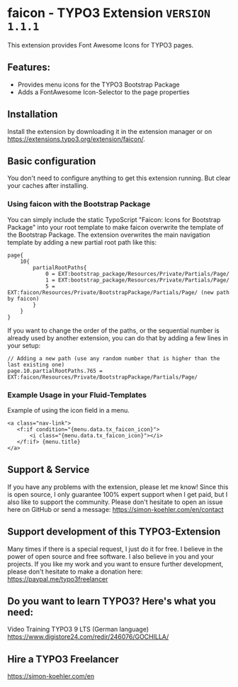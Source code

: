 # faicon - TYPO3 Extension `VERSION 1.1.1`

This extension provides Font Awesome Icons for TYPO3 pages.

## Features:

- Provides menu icons for the TYPO3 Bootstrap Package
- Adds a FontAwesome Icon-Selector to the page properties

## Installation

Install the extension by downloading it in the extension manager or on https://extensions.typo3.org/extension/faicon/.

## Basic configuration

You don't need to configure anything to get this extension running.
But clear your caches after installing.

### Using faicon with the Bootstrap Package

You can simply include the static TypoScript "Faicon: Icons for Bootstrap Package" into your root template to make faicon overwrite the template of the Bootstrap Package.
The extension overwrites the main navigation template by adding a new partial root path like this:

```
page{
    10{
        partialRootPaths{
            0 = EXT:bootstrap_package/Resources/Private/Partials/Page/
            1 = EXT:bootstrap_package/Resources/Private/Partials/Page/
            5 = EXT:faicon/Resources/Private/BootstrapPackage/Partials/Page/ (new path by faicon)
        }
    }
}
```

If you want to change the order of the paths, or the sequential number is already used by another extension, you can do that by adding a few lines in your setup:

```
// Adding a new path (use any random number that is higher than the last existing one)
page.10.partialRootPaths.765 = EXT:faicon/Resources/Private/BootstrapPackage/Partials/Page/

```

### Example Usage in your Fluid-Templates

Example of using the icon field in a menu.

```
<a class="nav-link">
   <f:if condition="{menu.data.tx_faicon_icon}">
       <i class="{menu.data.tx_faicon_icon}"></i>
   </f:if> {menu.title}
</a>
```

## Support & Service

If you have any problems with the extension, please let me know! Since this is open source, I only guarantee 100% expert support when I get paid, but I also like to support the community. Please don't hesitate to open an issue here on GitHub or send a message: https://simon-koehler.com/en/contact

## Support development of this TYPO3-Extension

Many times if there is a special request, I just do it for free. I believe in the power of open source and free software. I also believe in you and your projects. If you like my work and you want to ensure further development, please don't hesitate to make a donation here: https://paypal.me/typo3freelancer

## Do you want to learn TYPO3? Here's what you need:
Video Training TYPO3 9 LTS (German language)
https://www.digistore24.com/redir/246076/GOCHILLA/

## Hire a TYPO3 Freelancer
https://simon-koehler.com/en
